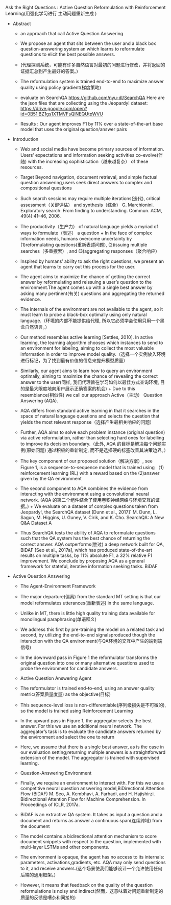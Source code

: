 Ask the Right Questions : Active Question Reformulation with Reinforcement Learning(用强化学习进行 主动问题重新生成 )

- Abstract
  - an approach that call Active Question Answering
  - We propose an agent that sits between the user and a black box question-answering system an which learns to reformulate questions to elicit the best possible answers.
  - (代理探测系统，可能有许多自然语言对最初的问题进行修改，并将返回的证据汇总到产生最好的答案。)
  - The reformulation system is trained end-to-end to maximize answer quality using policy gradient(梯度策略)
  - evaluate on SearchQA
       https://github.com/nyu-dl/SearchQA
       Here are the json files that are collecting using the Jeopardy! dataset:
       https://drive.google.com/open?id=0B51lBZ1gs1XTMVFsQlNEQUtpWVU
      
  - Results : Our agent improves F1 by 11% over a state-of-the-art base model that uses the original question/answer pairs
- Introduction
  - Web and social media have become primary sources of information. Users’ expectations and information seeking activities co-evolve(伴随) with the increasing sophistication（越来越复杂） of these resources.
  - Target Beyond navigation, document retrieval, and simple factual question answering,users seek direct answers to complex and compositional questions
  - Such search sessions may require multiple iterations(迭代), critical assessment（关键评估） and synthesis（综合）
       G. Marchionini. Exploratory search: From finding to understanding. Commun. ACM, 49(4):41–46, 2006. 
      
  - The productivity（生产力） of natural language yields a myriad of ways to formulate（表述） a question + In the face of complex information needs, humans overcome uncertainty by (1)reformulating questions(重新表述问题), (2)issuing multiple searches（多重搜索）, and (3)aggregating responses（聚合响应） 
  - Inspired by humans’ ability to ask the right questions, we present an agent that learns to carry out this process for the user. 
  - The agent aims to maximize the chance of getting the correct answer by reformulating and reissuing a user’s question to the environment.The agent comes up with a single best answer by asking many pertinent(有关) questions and aggregating the returned evidence.
  - The internals of the environment are not available to the agent, so it must learn to probe a black-box optimally using only natural language.（环境的内部不能提供给代理, 所以它必须学会使用只用一个黑盒自然语言。）
  - Our method resembles active learning [Settles, 2010]. In active learning, the learning algorithm chooses which instances to send to an environment for labeling, aiming to collect the most valuable information in order to improve model quality.（选择一个实例放入环境进行标记，为了找到最有价值的信息来提升模型质量）
  - Similarly, our agent aims to learn how to query an environment optimally, aiming to maximize the chance of revealing the correct answer to the user(同样, 我们代理旨在学习如何以最佳方式查询环境, 目的是最大限度地向用户展示正确答案的机会) + Due to this resemblance(相似性) we call our approach Active（主动） Question Answering (AQA).
  - AQA differs from standard active learning in that it searches in the space of natural language questions and selects the question that yields the most relevant response（选择产生最相关响应的问题）
  - Further, AQA aims to solve each problem instance (original question) via active reformulation, rather than selecting hard ones for labelling to improve its decision boundary.（此外, AQA 的目标是解决每个问题实例(原始问题) 通过积极的重新制定, 而不是选择硬的标签改善其决策边界。）
  - The key component of our proposed solution（解决方案）, see Figure 1, is a sequence-to-sequence model that is trained using （1）reinforcement learning (RL) with a reward based on the (2)answer given by the QA environment 
  - The second component to AQA combines the evidence from interacting with the environment using a convolutional neural network. (AQA 的第二个组件结合了使用卷积神经网络与环境交互的证据。)  + We evaluate on a dataset of complex questions taken from Jeopardy!, the SearchQA dataset [Dunn et al., 2017]` M. Dunn, L. Sagun, M. Higgins, U. Guney, V. Cirik, and K. Cho. SearchQA: A New Q&A Dataset A 
  - Thus SearchQA tests the ability of AQA to reformulate questions such that the QA system has the best chance of returning the correct answer. AQA outperforms(胜过) a deep network built for QA, BiDAF [Seo et al., 2017a], which has produced state-of-the-art results on multiple tasks, by 11% absolute F1, a 32% relative F1 improvement. We conclude by proposing AQA as a general framework for stateful, iterative information seeking tasks.
      BiDAF
- Active Question Answering
  - The Agent-Environment Framework
  - The major departure(偏离) from the standard MT setting is that our model reformulates utterances(重新表述) in the same language.
  - Unlike in MT, there is little high quality training data available for monolingual paraphrasing(单语释义)
  - We address this first by pre-training the model on a related task and second, by utilizing the end-to-end signalsproduced though the interaction with the QA environment(与QA环境的交互中产生的端到端信号)
  - In the downward pass in Figure 1 the reformulator transforms the original question into one or many alternative questions used to probe the environment for candidate answers.
  - Active Question Answering Agent
  - The reformulator is trained end-to-end, using an answer quality metric(答案质量度量) as the objective(目标)
  - This sequence-level loss is non-differentiable(序列级损失是不可微的), so the model is trained using Reinforcement Learning
  - In the upward pass in Figure 1, the aggregator selects the best answer. For this we use an additional neural network. The aggregator’s task is to evaluate the candidate answers returned by the environment and select the one to return
  - Here, we assume that there is a single best answer, as is the case in our evaluation setting;returning multiple answers is a straightforward extension of the model. The aggregator is trained with supervised learning.
  - Question-Answering Environment
  - Finally, we require an environment to interact with. For this we use a competitive neural question answering model,BiDirectional Attention Flow (BiDAF)
       M. Seo, A. Kembhavi, A. Farhadi, and H. Hajishirzi. Bidirectional Attention Flow for Machine Comprehension. In Proceedings of ICLR, 2017a. 
      
  - BiDAF is an extractive QA system. It takes as input a question and a document and returns as answer a continuous span(连续跨域) from the document 
  - The model contains a bidirectional attention mechanism to score document snippets with respect to the question, implemented with multi-layer LSTMs and other components.
  - The environment is opaque, the agent has no access to its internals: parameters, activations,gradients, etc. AQA may only send questions to it, and receive answers.(这个场景使我们能够设计一个允许使用任何后端的通用框架。) 
  - However, it means that feedback on the quality of the question reformulations is noisy and indirect(然而，这意味着对问题重新制定的质量的反馈是嘈杂和间接的)
